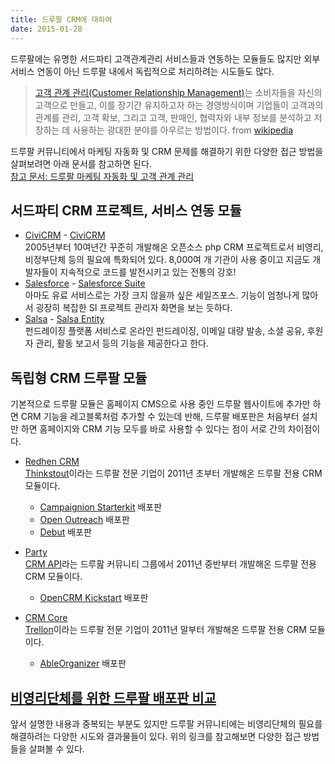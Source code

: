 ```yaml
---
title: 드루팔 CRM에 대하여
date: 2015-01-28
---
```


드루팔에는 유명한 서드파티 고객관계관리 서비스들과 연동하는 모듈들도 많지만 외부 서비스 연동이 아닌 드루팔 내에서 독립적으로 처리하려는 시도들도 많다. 

> [고객 관계 관리(Customer Relationship Management)](http://ko.wikipedia.org/wiki/CRM)는 소비자들을 자신의 고객으로 만들고, 이를 장기간 유지하고자 하는 경영방식이며 기업들이 고객과의 관계를 관리, 고객 확보, 그리고 고객, 판매인, 협력자와 내부 정보를 분석하고 저장하는 데 사용하는 광대한 분야를 아우르는 방법이다.
from [wikipedia](http://ko.wikipedia.org/wiki/CRM)

드루팔 커뮤니티에서 마케팅 자동화 및 CRM 문제를 해결하기 위한 다양한 접근 방법을 살펴보려면 아래 문서를 참고하면 된다.   
[참고 문서: 드루팔 마케팅 자동화 및 고객 관계 관리](https://www.drupal.org/resource-guides/marketing-automation-and-crm)

<!--break-->

## 서드파티 CRM 프로젝트, 서비스 연동 모듈

* [CiviCRM](https://civicrm.org) - [CiviCRM](https://www.drupal.org/project/civicrm)   
  2005년부터 10여년간 꾸준히 개발해온 오픈소스 php CRM 프로젝트로서 비영리, 비정부단체 등의 필요에 특화되어 있다. 8,000여 개 기관이 사용 중이고 지금도 개발자들이 지속적으로 코드를 발전시키고 있는 전통의 강호!
* [Salesforce](http://www.salesforce.com/kr/) - [Salesforce Suite](https://www.drupal.org/project/salesforce)   
  아마도 유료 서비스로는 가장 크지 않을까 싶은 세일즈포스. 기능이 엄청나게 많아서 굉장히 복잡한 SI 프로젝트 관리자 화면을 보는 듯하다.
* [Salsa](https://www.salsalabs.com) - [Salsa Entity](https://www.drupal.org/project/salsa_entity)   
  펀드레이징 플랫폼 서비스로 온라인 펀드레이징, 이메일 대량 발송, 소셜 공유, 후원자 관리, 활동 보고서 등의 기능을 제공한다고 한다.

## 독립형 CRM 드루팔 모듈 

기본적으로 드루팔 모듈은 홈페이지 CMS으로 사용 중인 드루팔 웹사이트에 추가만 하면 CRM 기능을 레고블록처럼 추가할 수 있는데 반해, 드루팔 배포판은 처음부터 설치만 하면 홈페이지와 CRM 기능 모두를 바로 사용할 수 있다는 점이 서로 간의 차이점이다.

* [Redhen CRM](https://www.drupal.org/project/redhen)   
  [Thinkstout](http://thinkshout.com)이라는 드루팔 전문 기업이 2011년 초부터 개발해온 드루팔 전용 CRM 모듈이다.
    * [Campaignion Starterkit](https://www.drupal.org/project/campaignion_starterkit) 배포판
    * [Open Outreach](https://www.drupal.org/project/openoutreach) 배포판
    * [Debut](https://www.drupal.org/project/debut) 배포판

* [Party](https://www.drupal.org/project/party)   
  [CRM API](http://groups.drupal.org/crm-api)라는 드루팚 커뮤니티 그룹에서 2011년 중반부터 개발해온 드루팔 전용 CRM 모듈이다.
    * [OpenCRM Kickstart](https://www.drupal.org/project/opencrm_kickstart) 배포판

* [CRM Core](https://www.drupal.org/project/crm_core)   
  [Trellon](http://www.trellon.com/category/blog-tags/crm-core)이라는 드루팔 전문 기업이 2011년 말부터 개발해온 드루팔 전용 CRM 모듈이다.
    * [AbleOrganizer](https://www.drupal.org/project/ableorganizer) 배포판


## [비영리단체를 위한 드루팔 배포판 비교](https://www.drupal.org/node/1291730)

앞서 설명한 내용과 중복되는 부분도 있지만 드루팔 커뮤니티에는 비영리단체의 필요를 해결하려는 다양한 시도와 결과물들이 있다. 위의 링크를 참고해보면 다양한 접근 방법들을 살펴볼 수 있다.


